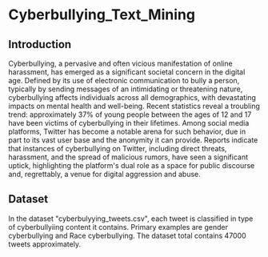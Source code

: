 # Cyberbullying_Text_Mining

## Introduction ##
Cyberbullying, a pervasive and often vicious manifestation of online harassment, has emerged as a significant societal concern in the digital age. Defined by its use of electronic communication to bully a person, typically by sending messages of an intimidating or threatening nature, cyberbullying affects individuals across all demographics, with devastating impacts on mental health and well-being. Recent statistics reveal a troubling trend: approximately 37% of young people between the ages of 12 and 17 have been victims of cyberbullying in their lifetimes. Among social media platforms, Twitter has become a notable arena for such behavior, due in part to its vast user base and the anonymity it can provide. Reports indicate that instances of cyberbullying on Twitter, including direct threats, harassment, and the spread of malicious rumors, have seen a significant uptick, highlighting the platform's dual role as a space for public discourse and, regrettably, a venue for digital aggression and abuse.

## Dataset ##
In the dataset "cyberbulyying_tweets.csv", each tweet is classified in type of cyberbullyiing content it contains. Primary examples are gender cyberbullying and Race cyberbullying. The dataset total contains 47000 tweets approximately. 
